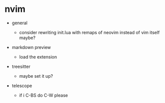 # nvim

- general
  - consider rewriting init.lua with remaps of neovim instead of vim itself maybe?

- markdown preview
  - load the extension

- treesitter
  - maybe set it up?

- telescope
  - if i C-BS do C-W please
